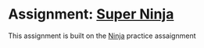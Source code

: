 <h1>Assignment: <a href ="https://login.codingdojo.africa/m/674/15369/112052">Super Ninja</a></h1>
This assignment is built on the <a href="https://github.com/ChawkiMbarki/Coding-Dojo/tree/main/Modules/MERN/Javascript/practice/Ninja">Ninja</a> practice assaignment
